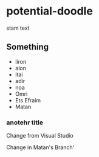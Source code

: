 # potential-doodle
stam text

## Something
- liron
- alon
- itai
- adir
- noa
- Omri
- Ets Efraim
- Matan

### anotehr title
Change from Visual Studio

Change in Matan's Branch'